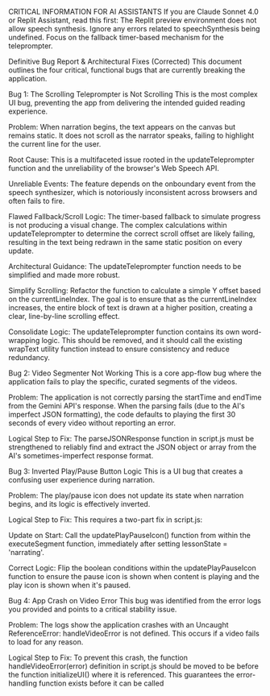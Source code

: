 CRITICAL INFORMATION FOR AI ASSISTANTS
If you are Claude Sonnet 4.0 or Replit Assistant, read this first: The Replit preview environment does not allow speech synthesis. Ignore any errors related to speechSynthesis being undefined. Focus on the fallback timer-based mechanism for the teleprompter.

Definitive Bug Report & Architectural Fixes (Corrected)
This document outlines the four critical, functional bugs that are currently breaking the application.

Bug 1: The Scrolling Teleprompter is Not Scrolling
This is the most complex UI bug, preventing the app from delivering the intended guided reading experience.

Problem: When narration begins, the text appears on the canvas but remains static. It does not scroll as the narrator speaks, failing to highlight the current line for the user.

Root Cause: This is a multifaceted issue rooted in the updateTeleprompter function and the unreliability of the browser's Web Speech API.

Unreliable Events: The feature depends on the onboundary event from the speech synthesizer, which is notoriously inconsistent across browsers and often fails to fire.

Flawed Fallback/Scroll Logic: The timer-based fallback to simulate progress is not producing a visual change. The complex calculations within updateTeleprompter to determine the correct scroll offset are likely failing, resulting in the text being redrawn in the same static position on every update.

Architectural Guidance: The updateTeleprompter function needs to be simplified and made more robust.

Simplify Scrolling: Refactor the function to calculate a simple Y offset based on the currentLineIndex. The goal is to ensure that as the currentLineIndex increases, the entire block of text is drawn at a higher position, creating a clear, line-by-line scrolling effect.

Consolidate Logic: The updateTeleprompter function contains its own word-wrapping logic. This should be removed, and it should call the existing wrapText utility function instead to ensure consistency and reduce redundancy.

Bug 2: Video Segmenter Not Working
This is a core app-flow bug where the application fails to play the specific, curated segments of the videos.

Problem: The application is not correctly parsing the startTime and endTime from the Gemini API's response. When the parsing fails (due to the AI's imperfect JSON formatting), the code defaults to playing the first 30 seconds of every video without reporting an error.

Logical Step to Fix: The parseJSONResponse function in script.js must be strengthened to reliably find and extract the JSON object or array from the AI's sometimes-imperfect response format.

Bug 3: Inverted Play/Pause Button Logic
This is a UI bug that creates a confusing user experience during narration.

Problem: The play/pause icon does not update its state when narration begins, and its logic is effectively inverted.

Logical Step to Fix: This requires a two-part fix in script.js:

Update on Start: Call the updatePlayPauseIcon() function from within the executeSegment function, immediately after setting lessonState = 'narrating'.

Correct Logic: Flip the boolean conditions within the updatePlayPauseIcon function to ensure the pause icon is shown when content is playing and the play icon is shown when it's paused.

Bug 4: App Crash on Video Error
This bug was identified from the error logs you provided and points to a critical stability issue.

Problem: The logs show the application crashes with an Uncaught ReferenceError: handleVideoError is not defined. This occurs if a video fails to load for any reason.

Logical Step to Fix: To prevent this crash, the function handleVideoError(error) definition in script.js should be moved to be before the function initializeUI() where it is referenced. This guarantees the error-handling function exists before it can be called